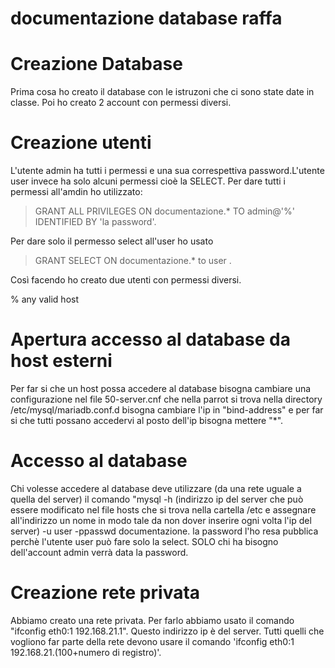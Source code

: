 documentazione database raffa
==================================

# Creazione Database
Prima cosa ho creato il database con le istruzoni che ci sono state date in classe. Poi ho creato 2 account con permessi diversi. 

# Creazione utenti
L'utente admin ha tutti i permessi e una sua correspettiva password.L'utente user invece ha solo alcuni permessi cioè la SELECT. Per dare tutti i permessi all'amdin ho utilizzato: 
> GRANT ALL PRIVILEGES ON documentazione.* TO  admin@'%' IDENTIFIED BY 'la password'. 

Per dare solo  il permesso select all'user ho usato 
> GRANT SELECT ON documentazione.* to user .
 
Così facendo ho creato due utenti con permessi diversi.
 
% any valid host
 

# Apertura accesso al database da host esterni
Per far si che un host possa accedere al database bisogna cambiare una configurazione nel file 50-server.cnf che nella parrot si trova nella directory /etc/mysql/mariadb.conf.d
bisogna cambiare l'ip in "bind-address" e per far si che tutti possano accedervi al posto dell'ip bisogna mettere "*". 

# Accesso al database
Chi volesse accedere al database deve utilizzare (da una rete uguale a quella del server) il comando "mysql -h (indirizzo ip del server che può essere modificato nel file hosts che si trova nella cartella /etc e assegnare all'indirizzo un nome in modo tale da non dover inserire ogni volta l'ip del server) -u user -ppasswd documentazione.
la password l'ho resa pubblica perchè l'utente user può fare solo la select. SOLO chi ha bisogno dell'account admin verrà data la password.
# Creazione rete privata 
Abbiamo creato una rete privata. Per farlo abbiamo usato il comando "ifconfig eth0:1 192.168.21.1". Questo indirizzo ip è del server. Tutti quelli che vogliono far parte della rete devono usare il comando 'ifconfig eth0:1 192.168.21.(100+numero di registro)'.

